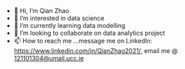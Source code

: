 - 👋 Hi, I’m Qian Zhao
- 👀 I’m interested in data science
- 🌱 I’m currently learning data modelling
- 💞️ I’m looking to collaborate on data analytics project
- 📫 How to reach me ...message me on LinkedIn: https://www.linkedin.com/in/QianZhao2021/, email me @ 121101304@umail.ucc.ie 

<!---
qianzzzz/qianzzzz is a ✨ special ✨ repository because its `README.md` (this file) appears on your GitHub profile.
You can click the Preview link to take a look at your changes.
--->
